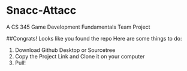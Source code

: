# Snacc-Attacc
A CS 345 Game Development Fundamentals Team Project

##Congrats!
Looks like you found the repo
Here are some things to do:
1. Download Github Desktop or Sourcetree
2. Copy the Project Link and Clone it on your computer
3. Pull!
